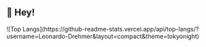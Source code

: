 ## 👋 Hey!

<div>
  ![Top Langs](https://github-readme-stats.vercel.app/api/top-langs/?username=Leonardo-Drehmer&layout=compact&theme=tokyonight)
</div>

